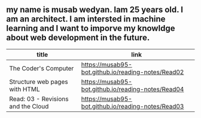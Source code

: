 ## my name is musab wedyan. Iam 25 years old. I am an architect. I am intersted in machine learning and I want to imporve my knowldge about web development in the future. 

| title       | link |
| ----------- | ----------- |
| The Coder's Computer    | https://musab95-bot.github.io/reading-notes/Read02    |
| Structure web pages with HTML  | https://musab95-bot.github.io/reading-notes/Read04    
|Read: 03 - Revisions and the Cloud   |https://musab95-bot.github.io/reading-notes/Read03
